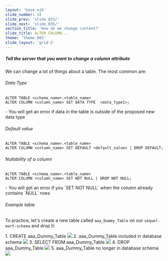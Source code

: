 ```yaml
---
layout: 'base.njk'
slide_number: 34
slide_prev: 'slide_033/'
slide_next: 'slide_035/'
section_title: 'How do we change content?'
slide_title: ALTER COLUMN...
theme: 'theme_003'
slide_layout: 'grid-2'
---
```


<section class="slide__text">

##### Tell the server that you want to change a column attribute

We can change a lot of things about a table. The most common are:

###### Data Type
```
ALTER TABLE <schema_name>.<table_name>
ALTER COLUMN <column_name> SET DATA TYPE  <data_type1>;
```
<div class="warning">- You will get an error if data in the table is outside of the proposed new data type</div>

###### Default value 
```
ALTER TABLE <schema_name>.<table_name>
ALTER COLUMN <column_name> SET DEFAULT <default_value> | DROP DEFAULT;
```

###### Nullability of a column
```
ALTER TABLE <schema_name>.<table_name>
ALTER COLUMN <column_name> SET NOT NULL | DROP NOT NULL;
```
<div class="warning">- You will get an error if you `SET NOT NULL` when the column already contains `NULL` rows</div>



###### Example table

To practice, let's create a new table called `aaa_Dummy_Table` on our `sequel-mart-schema` and drop it: 




</section>

<section class="slide__images">
<caption>1. CREATE aaa_Dummy_Table</caption>
<img src="{{ '../../images/003_DROP_Dummy_Table_CREATE.png' | url }}" />
<caption>2. aaa_Dummy_Table included in database schema</caption>
<img src="{{ '../../images/003_DROP_Dummy_Table_List.png' | url }}" />
<caption>3. SELECT FROM aaa_Dummy_Table</caption>
<img src="{{ '../../images/003_DROP_Dummy_Table_SELECT.png' | url }}" />
<caption>4. DROP aaa_Dummy_Table</caption>
<img src="{{ '../../images/003_DROP_Dummy_Table_DROP.png' | url }}" />
<caption>5. aaa_Dummy_Table no longer in database schema</caption>
<img src="{{ '../../images/003_DROP_Dummy_Table_List_After.png' | url }}" />



</section>
